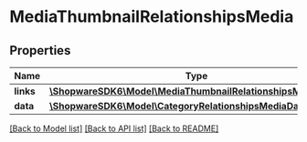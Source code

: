 # MediaThumbnailRelationshipsMedia

## Properties
Name | Type | Description | Notes
------------ | ------------- | ------------- | -------------
**links** | [**\ShopwareSDK6\Model\MediaThumbnailRelationshipsMediaLinks**](MediaThumbnailRelationshipsMediaLinks.md) |  | [optional] 
**data** | [**\ShopwareSDK6\Model\CategoryRelationshipsMediaData**](CategoryRelationshipsMediaData.md) |  | [optional] 

[[Back to Model list]](../../README.md#documentation-for-models) [[Back to API list]](../../README.md#documentation-for-api-endpoints) [[Back to README]](../../README.md)


